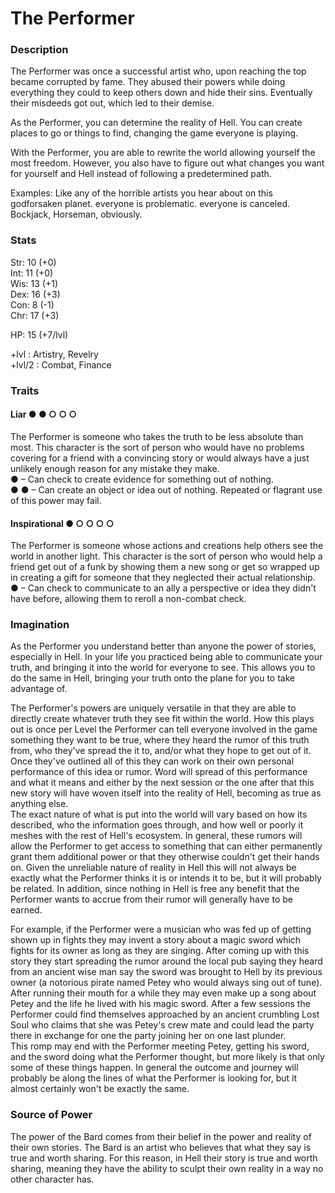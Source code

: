 # The Performer

### Description
The Performer was once a successful artist who, upon reaching the top became corrupted by fame. They abused their powers while doing everything they could to keep others down and hide their sins. Eventually their misdeeds got out, which led to their demise.

As the Performer, you can determine the reality of Hell. You can create places to go or things to find, changing the game everyone is playing.

With the Performer, you are able to rewrite the world allowing yourself the most freedom. However, you also have to figure out what changes you want for yourself and Hell instead of following a predetermined path.

Examples: Like any of the horrible artists you hear about on this godforsaken planet. everyone is problematic. everyone is canceled. Bockjack, Horseman, obviously.

### Stats
Str: 10 (+0)  
Int: 11 (+0)  
Wis: 13 (+1)  
Dex: 16 (+3)  
Con: 8  (-1)  
Chr: 17 (+3)

HP: 15 (+7/lvl)

+lvl   : Artistry, Revelry  
+lvl/2 : Combat, Finance

### Traits
#### Liar ● ● ○ ○ ○
The Performer is someone who takes the truth to be less absolute than most. This character is the sort of person who would have no problems covering for a friend with a convincing story or would always have a just unlikely enough reason for any mistake they make.  
● – Can check to create evidence for something out of nothing.  
● ● – Can create an object or idea out of nothing. Repeated or flagrant use of this power may fail.

#### Inspirational ● ○ ○ ○ ○
The Performer is someone whose actions and creations help others see the world in another light. This character is the sort of person who would help a friend get out of a funk by showing them a new song or get so wrapped up in creating a gift for someone that they neglected their actual relationship.  
● – Can check to communicate to an ally a perspective or idea they didn't have before, allowing them to reroll a non-combat check.

### Imagination
As the Performer you understand better than anyone the power of stories, especially in Hell. In your life you practiced being able to communicate your truth, and bringing it into the world for everyone to see. This allows you to do the same in Hell, bringing your truth onto the plane for you to take advantage of.  

The Performer's powers are uniquely versatile in that they are able to directly create whatever truth they see fit within the world. How this plays out is once per Level the Performer can tell everyone involved in the game something they want to be true, where they heard the rumor of this truth from, who they've spread the it to, and/or what they hope to get out of it. Once they've outlined all of this they can work on their own personal performance of this idea or rumor. Word will spread of this performance and what it means and either by the next session or the one after that this new story will have woven itself into the reality of Hell, becoming as true as anything else.  
The exact nature of what is put into the world will vary based on how its described, who the information goes through, and how well or poorly it meshes with the rest of Hell's ecosystem. In general, these rumors will allow the Performer to get access to something that can either permanently grant them additional power or that they otherwise couldn't get their hands on. Given the unreliable nature of reality in Hell this will not always be exactly what the Performer thinks it is or intends it to be, but it will probably be related. In addition, since nothing in Hell is free any benefit that the Performer wants to accrue from their rumor will generally have to be earned.

For example, if the Performer were a musician who was fed up of getting shown up in fights they may invent a story about a magic sword which fights for its owner as long as they are singing. After coming up with this story they start spreading the rumor around the local pub saying they heard from an ancient wise man say the sword was brought to Hell by its previous owner (a notorious pirate named Petey who would always sing out of tune). After running their mouth for a while they may even make up a song about Petey and the life he lived with his magic sword. After a few sessions the Performer could find themselves approached by an ancient crumbling Lost Soul who claims that she was Petey's crew mate and could lead the party there in exchange for one the party joining her on one last plunder.  
This romp may end with the Performer meeting Petey, getting his sword, and the sword doing what the Performer thought, but more likely is that only some of these things happen. In general the outcome and journey will probably be along the lines of what the Performer is looking for, but it almost certainly won't be exactly the same.


### Source of Power
The power of the Bard comes from their belief in the power and reality of their own stories. The Bard is an artist who believes that what they say is true and worth sharing. For this reason, in Hell their story is true and worth sharing, meaning they have the ability to sculpt their own reality in a way no other character has.